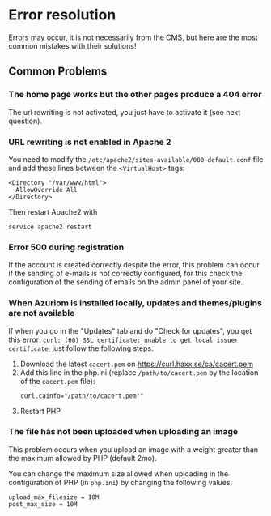 # Error resolution

Errors may occur, it is not necessarily from the CMS,
but here are the most common mistakes with their solutions!

## Common Problems

### The home page works but the other pages produce a 404 error

The url rewriting is not activated, you just have to activate it (see next question).

### URL rewriting is not enabled in Apache 2
You need to modify the `/etc/apache2/sites-available/000-default.conf` file and add these lines between the `<VirtualHost>` tags:
```
<Directory "/var/www/html">
  AllowOverride All
</Directory>
```

Then restart Apache2 with
```
service apache2 restart
```

### Error 500 during registration

If the account is created correctly despite the error, this problem can occur if
the sending of e-mails is not correctly configured, for this check
the configuration of the sending of emails on the admin panel of your site.

### When Azuriom is installed locally, updates and themes/plugins are not available

If when you go in the "Updates" tab and do "Check for updates", you get this error:
`curl: (60) SSL certificate: unable to get local issuer certificate`, just  follow
the following steps:
1) Download the latest `cacert.pem` on https://curl.haxx.se/ca/cacert.pem
1) Add this line in the php.ini (replace `/path/to/cacert.pem` by
the location of the `cacert.pem` file):
    ```
    curl.cainfo="/path/to/cacert.pem""
    ```
1) Restart PHP

### The file has not been uploaded when uploading an image

This problem occurs when you upload an image with a weight greater than the
maximum allowed by PHP (default 2mo).

You can change the maximum size allowed when uploading in the configuration
of PHP (in `php.ini`) by changing the following values:
```
upload_max_filesize = 10M
post_max_size = 10M
```
